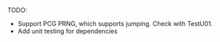 TODO:
- Support PCG PRNG, which supports jumping. Check with TestU01.
- Add unit testing for dependencies